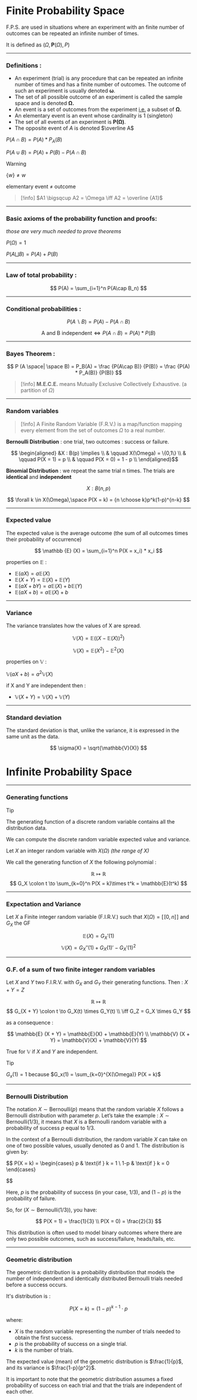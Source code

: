 
# Finite Probability Space 

F.P.S. are used in situations where an experiment with an finite number of outcomes can be repeated an infinite number of times.

It is defined as $(\Omega,\textbf {P}(\Omega),P)$

---

### Definitions :

- An experiment (trial) is any procedure that can be repeated an infinite number of times and has a finite number of outcomes. The outcome of such an experiment is usually denoted **ω**.
- The set of all possible outcome of an experiment is called the sample space and is denoted **Ω.**
- An event is a set of outcomes from the experiment [i.e.](https://fr.wikipedia.org/wiki/Id_est) a subset of **Ω.**
- An elementary event is an event whose cardinality is 1 (singleton)
- The set of all events of an experiment is **P(Ω)**.
- The opposite event of $A$ is denoted $\overline A$

$P(A\cap B) = P(A) * P_A(B)$

$P(A\cup B) = P(A) + P(B) - P(A\cap B)$

>[!warning] 
>$\{w\} \not = w$

elementary event $\not =$ outcome

>[!info]
> $A1 \bigsqcup A2 = \Omega \iff A2 = \overline {A1}$

---

### Basic axioms of the probability function and proofs:

_those are very much needed to prove theorems_

$P(\Omega) = 1$

$P(A \bigsqcup B) = P(A) + P(B)$

---

### Law of total probability :

$$ P(A) = \sum_{i=1}^n P(A\cap B_n) $$

---

### Conditional probabilities :


$$ P(A \backslash B) = P(A) - P(A \cap B) $$

$$ \text {A and B independent} \iff P(A \cap B) = P(A) * P(B) $$

---

### Bayes Theorem :

$$ P (A \space| \space B) = P_B(A) = \frac {P(A\cap B)} {P(B)} = \frac {P(A) * P_A(B)} {P(B)} $$

>[!info] 
>**M.E.C.E.** means Mutually Exclusive Collectively Exhaustive. (a partition of $\Omega$)

---

### Random variables


>[!info] 
>A Finite Random Variable (F.R.V.) is a map/function mapping every element from the set of outcomes $\Omega$ to a real number.


**Bernoulli Distribution** : one trial, two outcomes : success or failure.

$$ \begin{aligned}
&X : B(p) \implies \\
& \qquad X(\Omega) = \{0,1\} \\
& \qquad P(X = 1) = p \\
& \qquad P(X = 0) = 1 - p \\
\end{aligned}$$

**Binomial Distribution** : we repeat the same trial n times. The trials are **identical** and **independent**

$$ X : B(n,p) $$

$$ \forall k \in X(\Omega),\space P(X = k) = {n \choose k}p^k(1-p)^{n-k} $$

---

### Expected value

The expected value is the average outcome (the sum of all outcomes times their probability of occurrence)

$$ \mathbb {E} (X) = \sum_{i=1}^n P(X = x_i) * x_i $$

properties on $\mathbb E$ :

- $\mathbb {E}(aX) = a\mathbb{E}(X)$
- $\mathbb {E}(X + Y) = \mathbb{E}(X) + \mathbb{E}(Y)$
- $\mathbb{E}(aX + bY) = a\mathbb{E}(X) + b\mathbb{E}(Y)$
- $\mathbb {E}(aX + b) = a\mathbb{E}(X) + b$

---

### Variance


The variance translates how the values of X are spread.

$$ \mathbb{V}(X) = \mathbb{E}((X-\mathbb{E}(X))^2) $$

$$ \mathbb{V}(X) = \mathbb{E}(X^2) -\mathbb{E}^2(X) $$

properties on $\mathbb V$ :

$\mathbb{V}(aX + b) = a^2\mathbb{V}(X)$

if X and Y are independent then :

- $\mathbb {V}(X + Y) = \mathbb{V}(X) + \mathbb{V}(Y)$

---

### Standard deviation


The standard deviation is that, unlike the variance, it is expressed in the same unit as the data.

$$ \sigma(X) = \sqrt{\mathbb{V}(X)} $$ 

# Infinite Probability Space


---

### Generating functions

>[!tip] 
>The generating function of a discrete random variable contains all the distribution data.


We can compute the discrete random variable expected value and variance.

Let $X$ an integer random variable with $X(\Omega)$ _(the range of $X$)_

We call the generating function of $X$ the following polynomial :

$$
\mathbb{R} \mapsto \mathbb{R} $$
$$ 
G_X \colon t \to \sum_{k=0}^n P(X = k)\times t^k = \mathbb{E}(t^k) $$

---

### Expectation and Variance

Let $X$ a Finite integer random variable (F.I.R.V.) such that $X(\Omega) = [\![ 0,n ]\!]$ and $G_X$ the GF

$$ 
\mathbb{E}(X) = G_X'(1) $$
$$
\mathbb{V}(X) = G_X''(1) + G_X(1)' - G_X'(1)^2 $$

---

### G.F. of a sum of two finite integer random variables


Let $X$ and $Y$ two F.I.R.V. with $G_X$ and $G_Y$ their generating functions. Then : $X + Y = Z$

$$
\mathbb{R} \mapsto \mathbb{R} $$
$$
G_{X + Y} \colon t \to G_X(t) \times G_Y(t) \\ \iff G_Z = G_X \times G_Y $$

as a consequence :

$$ 
\mathbb{E} (X + Y) = \mathbb{E}(X) + \mathbb{E}(Y) \\ \mathbb{V} (X + Y) = \mathbb{V}(X) + \mathbb{V}(Y) $$

True for $\mathbb{V}$ if $X$ and $Y$ are independent.

>[!tip]
> $G_x(1) = 1$ because $G_x(1) = \sum_{k=0}^{X(\Omega)} P(X = k)$

---

### Bernoulli Distribution


The notation $X \sim \text{Bernoulli}(p)$ means that the random variable $X$ follows a Bernoulli distribution with parameter $p$. Let’s take the example : $X \sim \text{Bernoulli}(1/3)$, it means that $X$ is a Bernoulli random variable with a probability of success $p$ equal to $1/3$.

In the context of a Bernoulli distribution, the random variable $X$ can take on one of two possible values, usually denoted as 0 and 1. The distribution is given by:

$$ P(X = k) = \begin{cases} p & \text{if } k = 1 \\ 1-p & \text{if } k = 0 \end{cases}

$$

Here, $p$ is the probability of success (in your case, $1/3$), and $(1-p)$ is the probability of failure.

So, for $(X \sim \text{Bernoulli}(1/3))$, you have:

$$ P(X = 1) = \frac{1}{3} \\ P(X = 0) = \frac{2}{3} $$

This distribution is often used to model binary outcomes where there are only two possible outcomes, such as success/failure, heads/tails, etc.

----

### Geometric distribution

The geometric distribution is a probability distribution that models the number of independent and identically distributed Bernoulli trials needed before a success occurs. 

It's distribution is :

$$ P(X = k) = (1 - p)^{k-1} \cdot p $$

where:
- $X$ is the random variable representing the number of trials needed to obtain the first success.
- $p$ is the probability of success on a single trial.
- $k$ is the number of trials.

The expected value (mean) of the geometric distribution is $\frac{1}{p}$, and its variance is $\frac{1-p}{p^2}$. 

It is important to note that the geometric distribution assumes a fixed probability of success on each trial and that the trials are independent of each other.
